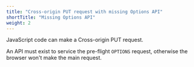 ```yaml
---
title: "Cross-origin PUT request with missing Options API"
shortTitle: "Missing Options API"
weight: 2
---
```


JavaScript code can make a Cross-origin PUT request.

An API must exist to service the pre-flight `OPTIONS` request, otherwise the browser won't make the main request.